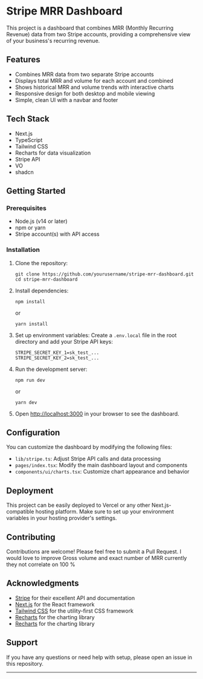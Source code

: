 # Stripe MRR Dashboard

This project is a dashboard that combines MRR (Monthly Recurring Revenue) data from two Stripe accounts, providing a comprehensive view of your business's recurring revenue.

## Features

- Combines MRR data from two separate Stripe accounts
- Displays total MRR and volume for each account and combined
- Shows historical MRR and volume trends with interactive charts
- Responsive design for both desktop and mobile viewing
- Simple, clean UI with a navbar and footer

## Tech Stack

- Next.js
- TypeScript
- Tailwind CSS
- Recharts for data visualization
- Stripe API
- VO 
- shadcn



## Getting Started

### Prerequisites

- Node.js (v14 or later)
- npm or yarn
- Stripe account(s) with API access

### Installation

1. Clone the repository:
   ```
   git clone https://github.com/yourusername/stripe-mrr-dashboard.git
   cd stripe-mrr-dashboard
   ```

2. Install dependencies:
   ```
   npm install
   ```
   or
   ```
   yarn install
   ```

3. Set up environment variables:
   Create a `.env.local` file in the root directory and add your Stripe API keys:
   ```
   STRIPE_SECRET_KEY_1=sk_test_...
   STRIPE_SECRET_KEY_2=sk_test_...
   ```

4. Run the development server:
   ```
   npm run dev
   ```
   or
   ```
   yarn dev
   ```

5. Open [http://localhost:3000](http://localhost:3000) in your browser to see the dashboard.

## Configuration

You can customize the dashboard by modifying the following files:

- `lib/stripe.ts`: Adjust Stripe API calls and data processing
- `pages/index.tsx`: Modify the main dashboard layout and components
- `components/ui/charts.tsx`: Customize chart appearance and behavior



## Deployment

This project can be easily deployed to Vercel or any other Next.js-compatible hosting platform. Make sure to set up your environment variables in your hosting provider's settings.

## Contributing

Contributions are welcome! Please feel free to submit a Pull Request. I would love to improve Gross volume and exact number of MRR currently they not correlate on 100 %


## Acknowledgments

- [Stripe](https://stripe.com) for their excellent API and documentation
- [Next.js](https://nextjs.org) for the React framework
- [Tailwind CSS](https://tailwindcss.com) for the utility-first CSS framework
- [Recharts](https://recharts.org) for the charting library
- [Recharts](https://recharts.org) for the charting library


## Support

If you have any questions or need help with setup, please open an issue in this repository.

---
